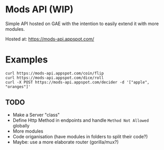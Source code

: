 # Mods API (WIP)
Simple API hosted on GAE with the intention to easily extend it with more
modules.

Hosted at: https://mods-api.appspot.com/

# Examples
```
curl https://mods-api.appspot.com/coin/flip
curl https://mods-api.appspot.com/dice/roll
curl -X POST https://mods-api.appspot.com/decider -d '["apple", "oranges"]'
```

## TODO
* Make a Server "class"
* Define Http Method in endpoints and handle `Method Not Allowed` globally
* More modules
* Code origanisation (have modules in folders to split their code?)
* Maybe: use a more elaborate router (gorilla/mux?)